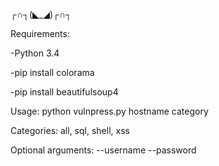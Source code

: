 ┌∩┐(◣_◢)┌∩┐

Requirements:

-Python 3.4

-pip install colorama

-pip install beautifulsoup4

Usage: python vulnpress.py hostname category

Categories: all, sql, shell, xss

Optional arguments: --username --password
    